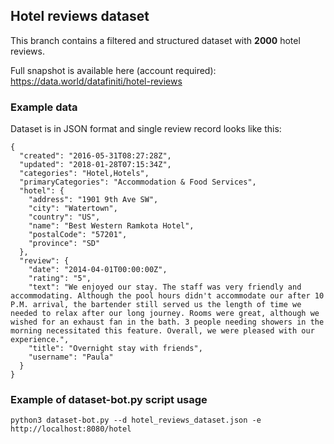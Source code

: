 ## Hotel reviews dataset
This branch contains a filtered and structured dataset with **2000** hotel reviews. 

Full snapshot is available here (account required): https://data.world/datafiniti/hotel-reviews

### Example data

Dataset is in JSON format and single review record looks like this:

```
{
  "created": "2016-05-31T08:27:28Z",
  "updated": "2018-01-28T07:15:34Z",
  "categories": "Hotel,Hotels",
  "primaryCategories": "Accommodation & Food Services",
  "hotel": {
    "address": "1901 9th Ave SW",
    "city": "Watertown",
    "country": "US",
    "name": "Best Western Ramkota Hotel",
    "postalCode": "57201",
    "province": "SD"
  },
  "review": {
    "date": "2014-04-01T00:00:00Z",
    "rating": "5",
    "text": "We enjoyed our stay. The staff was very friendly and accommodating. Although the pool hours didn't accommodate our after 10 P.M. arrival, the bartender still served us the length of time we needed to relax after our long journey. Rooms were great, although we wished for an exhaust fan in the bath. 3 people needing showers in the morning necessitated this feature. Overall, we were pleased with our experience.",
    "title": "Overnight stay with friends",
    "username": "Paula"
  }
}
```

### Example of dataset-bot.py script usage

```
python3 dataset-bot.py --d hotel_reviews_dataset.json -e http://localhost:8080/hotel
```
